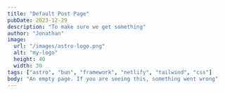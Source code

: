 ```yaml
---
title: "Default Post Page"
pubDate: 2023-12-29
description: "To make sure we get something"
author: "Jonathan"
image:
  url: "/images/astro-logo.png"
  alt: "my-logo"
  height: 40
  width: 30
tags: ["astro", "bun", "framework", "netlify", "tailwind", "css"]
body: "An empty page. If you are seeing this, something went wrong"
---
```

